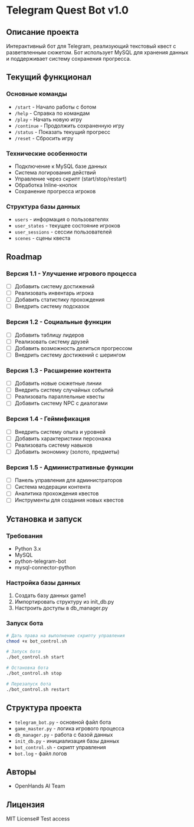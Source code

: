 # Telegram Quest Bot v1.0

## Описание проекта
Интерактивный бот для Telegram, реализующий текстовый квест с разветвленным сюжетом. Бот использует MySQL для хранения данных и поддерживает систему сохранения прогресса.

## Текущий функционал

### Основные команды
- `/start` - Начало работы с ботом
- `/help` - Справка по командам
- `/play` - Начать новую игру
- `/continue` - Продолжить сохраненную игру
- `/status` - Показать текущий прогресс
- `/reset` - Сбросить игру

### Технические особенности
- Подключение к MySQL базе данных
- Система логирования действий
- Управление через скрипт (start/stop/restart)
- Обработка Inline-кнопок
- Сохранение прогресса игроков

### Структура базы данных
- `users` - информация о пользователях
- `user_states` - текущее состояние игроков
- `user_sessions` - сессии пользователей
- `scenes` - сцены квеста

## Roadmap

### Версия 1.1 - Улучшение игрового процесса
- [ ] Добавить систему достижений
- [ ] Реализовать инвентарь игрока
- [ ] Добавить статистику прохождения
- [ ] Внедрить систему подсказок

### Версия 1.2 - Социальные функции
- [ ] Добавить таблицу лидеров
- [ ] Реализовать систему друзей
- [ ] Добавить возможность делиться прогрессом
- [ ] Внедрить систему достижений с шерингом

### Версия 1.3 - Расширение контента
- [ ] Добавить новые сюжетные линии
- [ ] Внедрить систему случайных событий
- [ ] Реализовать параллельные квесты
- [ ] Добавить систему NPC с диалогами

### Версия 1.4 - Геймификация
- [ ] Внедрить систему опыта и уровней
- [ ] Добавить характеристики персонажа
- [ ] Реализовать систему навыков
- [ ] Добавить экономику (золото, предметы)

### Версия 1.5 - Административные функции
- [ ] Панель управления для администраторов
- [ ] Система модерации контента
- [ ] Аналитика прохождения квестов
- [ ] Инструменты для создания новых квестов

## Установка и запуск

### Требования
- Python 3.x
- MySQL
- python-telegram-bot
- mysql-connector-python

### Настройка базы данных
1. Создать базу данных game1
2. Импортировать структуру из init_db.py
3. Настроить доступы в db_manager.py

### Запуск бота
```bash
# Дать права на выполнение скрипту управления
chmod +x bot_control.sh

# Запуск бота
./bot_control.sh start

# Остановка бота
./bot_control.sh stop

# Перезапуск бота
./bot_control.sh restart
```

## Структура проекта
- `telegram_bot.py` - основной файл бота
- `game_master.py` - логика игрового процесса
- `db_manager.py` - работа с базой данных
- `init_db.py` - инициализация базы данных
- `bot_control.sh` - скрипт управления
- `bot.log` - файл логов

## Авторы
- OpenHands AI Team

## Лицензия
MIT License# Test access
